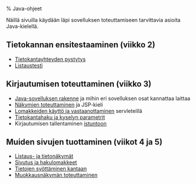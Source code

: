 % Java-ohjeet
<!-- order: 7 -->

Näillä sivuilla käydään läpi sovelluksen toteuttamiseen tarvittavia asioita Java-kielellä.

## Tietokannan ensitestaaminen (viikko 2)

* [Tietokantayhteyden pystytys](tietokantayhteys.html)
* [Listaustesti](listaustesti.html)

## Kirjautumisen toteuttaminen (viikko 3)

* [Java-sovelluksen rakenne](rakenne.html) 
  ja mihin eri sovelluksen osat kannattaa laittaa 
* [Näkymien toteuttaminen](nakymat.html) ja JSP-kieli
* [Lomakkeiden käyttö ja vastaanottaminen](lomakkeet.html) servleteillä
* [Tietokantahaku ja kyselyn parametrit](mallit_tiedonhaku.html)
* Kirjautumisen tallentaminen [istuntoon](istunnot.html)

## Muiden sivujen tuottaminen (viikot 4 ja 5)

* [Listaus- ja tietonäkymät](listausnakymat.html)
* [Sivutus ja hakulomakkeet](sivutusjahaut.html)
* [Tietojen syöttäminen kantaan](mallit_lisays.html)
* [Muokkausnäkymän toteuttaminen](muokkausnakymat.html)
